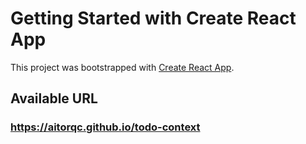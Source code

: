 # Getting Started with Create React App

This project was bootstrapped with [Create React App](https://github.com/facebook/create-react-app).

## Available URL

### https://aitorqc.github.io/todo-context